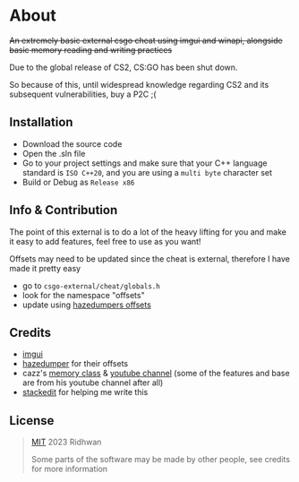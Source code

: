 # About

~~An extremely basic external csgo cheat using imgui and winapi, alongside basic memory reading and writing practices~~

Due to the global release of  CS2, CS:GO has been shut down.

So because of this, until widespread knowledge regarding CS2 and its subsequent  vulnerabilities, buy a P2C ;(

## Installation

- Download the source code
- Open the .sln file
- Go to your project settings and make sure that your C++ language standard is `ISO C++20`, and you are using a `multi byte` character set
- Build or Debug as `Release x86`


## Info & Contribution

The point of this external is to do a lot of the heavy lifting for you and make it easy to add features, feel free to use as you want!

Offsets may need to be updated since the cheat is external, therefore I have made it pretty easy

- go to `csgo-external/cheat/globals.h`
- look for the namespace "offsets"
- update using [hazedumpers offsets](https://github.com/frk1/hazedumper/blob/master/csgo.hpp)


## Credits
- [imgui](https://github.com/ocornut/imgui)
- [hazedumper](https://github.com/frk1/hazedumper) for their offsets
- cazz's [memory class](https://github.com/cazzwastaken/pro-bhop/blob/master/cheat/memory.h) & [youtube channel](https://www.youtube.com/@cazz) (some of the features and base are from his youtube channel after all)
- [stackedit](https://stackedit.io/) for helping me write this

## License

> [MIT](https://opensource.org/license/mit/) 2023 Ridhwan
> 
> Some parts of the software may be made by other people, see credits
> for more information
